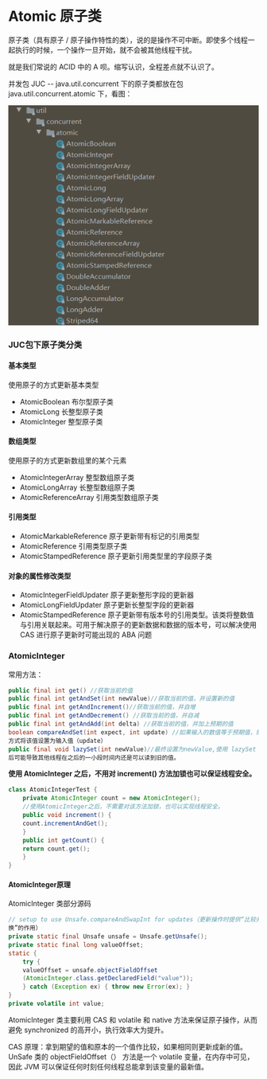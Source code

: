 # Atomic 原子类

原子类（具有原子 / 原子操作特性的类），说的是操作不可中断。即使多个线程一起执行的时候，一个操作一旦开始，就不会被其他线程干扰。

就是我们常说的 ACID 中的 A 呗。缩写认识，全程差点就不认识了。



并发包 JUC -- java.util.concurrent 下的原子类都放在包 java.util.concurrent.atomic 下，看图：

![](../../image/Thread/Atomic.png)

### JUC包下原子类分类

#### 基本类型

使用原子的方式更新基本类型

- AtomicBoolean  布尔型原子类
- AtomicLong   长整型原子类
- AtomicInteger   整型原子类

#### 数组类型

使用原子的方式更新数组里的某个元素

- AtomicIntegerArray  整型数组原子类
- AtomicLongArray  长整型数组原子类
- AtomicReferenceArray   引用类型数组原子类

#### 引用类型

- AtomicMarkableReference 原子更新带有标记的引用类型
- AtomicReference 引用类型原子类
- AtomicStampedReference  原子更新引用类型里的字段原子类

#### 对象的属性修改类型

- AtomicIntegerFieldUpdater  原子更新整形字段的更新器
- AtomicLongFieldUpdater  原子更新长整型字段的更新器
- AtomicStampedReference   原子更新带有版本号的引用类型。该类将整数值与引用关联起来。可用于解决原子的更新数据和数据的版本号，可以解决使用 CAS 进行原子更新时可能出现的 ABA 问题

### AtomicInteger

常用方法：

```java
public final int get() //获取当前的值
public final int getAndSet(int newValue)//获取当前的值，并设置新的值
public final int getAndIncrement()//获取当前的值，并⾃增
public final int getAndDecrement() //获取当前的值，并⾃减
public final int getAndAdd(int delta) //获取当前的值，并加上预期的值
boolean compareAndSet(int expect, int update) //如果输⼊的数值等于预期值，则以原⼦
⽅式将该值设置为输⼊值（update）
public final void lazySet(int newValue)//最终设置为newValue,使⽤ lazySet 设置之
后可能导致其他线程在之后的⼀⼩段时间内还是可以读到旧的值。
```

**使用 AtomicInteger 之后，不用对 increment() 方法加锁也可以保证线程安全。**

```java
class AtomicIntegerTest {
    private AtomicInteger count = new AtomicInteger();
    //使⽤AtomicInteger之后，不需要对该⽅法加锁，也可以实现线程安全。
    public void increment() {
    count.incrementAndGet();
    }
    public int getCount() {
    return count.get();
    }
}
```

#### AtomicInteger原理

AtomicInteger 类部分源码

```java
// setup to use Unsafe.compareAndSwapInt for updates（更新操作时提供“⽐较并替
换”的作⽤）
private static final Unsafe unsafe = Unsafe.getUnsafe();
private static final long valueOffset;
static {
    try {
    valueOffset = unsafe.objectFieldOffset
    (AtomicInteger.class.getDeclaredField("value"));
    } catch (Exception ex) { throw new Error(ex); }
}
private volatile int value;
```

AtomicInteger 类主要利用 CAS 和 volatile 和 native 方法来保证原子操作，从而避免 synchronized 的高开小，执行效率大为提升。



CAS 原理：拿到期望的值和原本的一个值作比较，如果相同则更新成新的值。 UnSafe 类的 objectFieldOffset（） 方法是一个 volatile 变量，在内存中可见，因此 JVM 可以保证任何时刻任何线程总能拿到该变量的最新值。